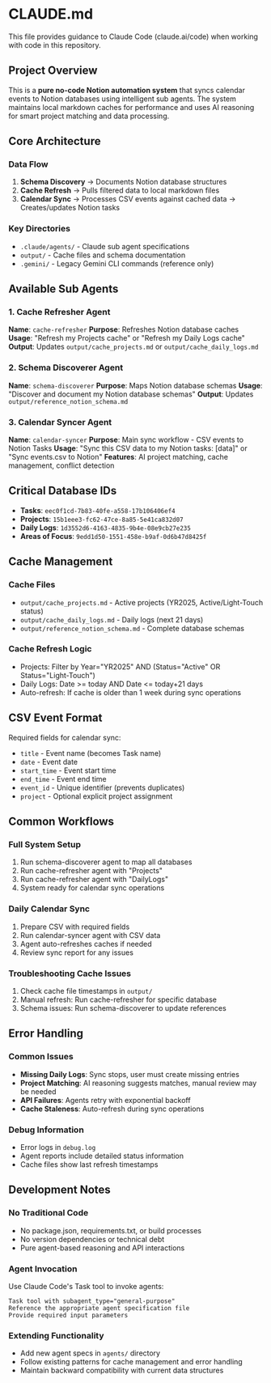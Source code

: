 # CLAUDE.md

This file provides guidance to Claude Code (claude.ai/code) when working with code in this repository.

## Project Overview

This is a **pure no-code Notion automation system** that syncs calendar events to Notion databases using intelligent sub agents. The system maintains local markdown caches for performance and uses AI reasoning for smart project matching and data processing.

## Core Architecture

### Data Flow
1. **Schema Discovery** → Documents Notion database structures
2. **Cache Refresh** → Pulls filtered data to local markdown files
3. **Calendar Sync** → Processes CSV events against cached data → Creates/updates Notion tasks

### Key Directories
- `.claude/agents/` - Claude sub agent specifications
- `output/` - Cache files and schema documentation
- `.gemini/` - Legacy Gemini CLI commands (reference only)

## Available Sub Agents

### 1. Cache Refresher Agent
**Name**: `cache-refresher`
**Purpose**: Refreshes Notion database caches
**Usage**: "Refresh my Projects cache" or "Refresh my Daily Logs cache"
**Output**: Updates `output/cache_projects.md` or `output/cache_daily_logs.md`

### 2. Schema Discoverer Agent
**Name**: `schema-discoverer`
**Purpose**: Maps Notion database schemas
**Usage**: "Discover and document my Notion database schemas"
**Output**: Updates `output/reference_notion_schema.md`

### 3. Calendar Syncer Agent
**Name**: `calendar-syncer`
**Purpose**: Main sync workflow - CSV events to Notion Tasks
**Usage**: "Sync this CSV data to my Notion tasks: [data]" or "Sync events.csv to Notion"
**Features**: AI project matching, cache management, conflict detection

## Critical Database IDs

- **Tasks**: `eec0f1cd-7b83-40fe-a558-17b106406ef4`
- **Projects**: `15b1eee3-fc62-47ce-8a85-5e41ca832d07`
- **Daily Logs**: `1d3552d6-4163-4835-9b4e-08e9cb27e235`
- **Areas of Focus**: `9edd1d50-1551-458e-b9af-0d6b47d8425f`

## Cache Management

### Cache Files
- `output/cache_projects.md` - Active projects (YR2025, Active/Light-Touch status)
- `output/cache_daily_logs.md` - Daily logs (next 21 days)
- `output/reference_notion_schema.md` - Complete database schemas

### Cache Refresh Logic
- Projects: Filter by Year="YR2025" AND (Status="Active" OR Status="Light-Touch")
- Daily Logs: Date >= today AND Date <= today+21 days
- Auto-refresh: If cache is older than 1 week during sync operations

## CSV Event Format

Required fields for calendar sync:
- `title` - Event name (becomes Task name)
- `date` - Event date
- `start_time` - Event start time
- `end_time` - Event end time
- `event_id` - Unique identifier (prevents duplicates)
- `project` - Optional explicit project assignment

## Common Workflows

### Full System Setup
1. Run schema-discoverer agent to map all databases
2. Run cache-refresher agent with "Projects"
3. Run cache-refresher agent with "DailyLogs"
4. System ready for calendar sync operations

### Daily Calendar Sync
1. Prepare CSV with required fields
2. Run calendar-syncer agent with CSV data
3. Agent auto-refreshes caches if needed
4. Review sync report for any issues

### Troubleshooting Cache Issues
1. Check cache file timestamps in `output/`
2. Manual refresh: Run cache-refresher for specific database
3. Schema issues: Run schema-discoverer to update references

## Error Handling

### Common Issues
- **Missing Daily Logs**: Sync stops, user must create missing entries
- **Project Matching**: AI reasoning suggests matches, manual review may be needed
- **API Failures**: Agents retry with exponential backoff
- **Cache Staleness**: Auto-refresh during sync operations

### Debug Information
- Error logs in `debug.log`
- Agent reports include detailed status information
- Cache files show last refresh timestamps

## Development Notes

### No Traditional Code
- No package.json, requirements.txt, or build processes
- No version dependencies or technical debt
- Pure agent-based reasoning and API interactions

### Agent Invocation
Use Claude Code's Task tool to invoke agents:
```
Task tool with subagent_type="general-purpose"
Reference the appropriate agent specification file
Provide required input parameters
```

### Extending Functionality
- Add new agent specs in `agents/` directory
- Follow existing patterns for cache management and error handling
- Maintain backward compatibility with current data structures